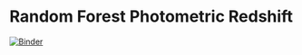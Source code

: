 # Random Forest Photometric Redshift

[![Binder](https://mybinder.org/badge_logo.svg)](https://mybinder.org/v2/gh/TheRealJavioli/ml-physics-notebooks/HEAD?labpath=random_forest_photometric%2Frandom_forest_photometric.ipynb)